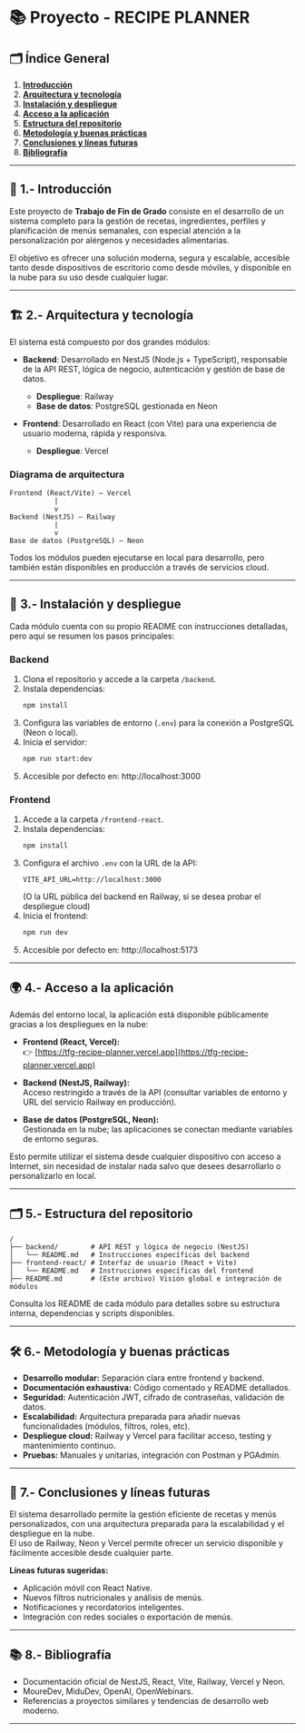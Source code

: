 # 📚 Proyecto - RECIPE PLANNER

## 🗂️ Índice General

1. **[Introducción](#-1-introducción)**
2. **[Arquitectura y tecnología](#-2-arquitectura-y-tecnología)**
3. **[Instalación y despliegue](#-3-instalación-y-despliegue)**
4. **[Acceso a la aplicación](#-4-acceso-a-la-aplicación)**
5. **[Estructura del repositorio](#-5-estructura-del-repositorio)**
6. **[Metodología y buenas prácticas](#-6-metodología-y-buenas-prácticas)**
7. **[Conclusiones y líneas futuras](#-7-conclusiones-y-líneas-futuras)**
8. **[Bibliografía](#-8-bibliografía)**

---

## 📌 1.- Introducción

Este proyecto de **Trabajo de Fin de Grado** consiste en el desarrollo de un sistema completo para la gestión de recetas, ingredientes, perfiles y planificación de menús semanales, con especial atención a la personalización por alérgenos y necesidades alimentarias.

El objetivo es ofrecer una solución moderna, segura y escalable, accesible tanto desde dispositivos de escritorio como desde móviles, y disponible en la nube para su uso desde cualquier lugar.

---

## 🏗️ 2.- Arquitectura y tecnología

El sistema está compuesto por dos grandes módulos:

- **Backend**: Desarrollado en NestJS (Node.js + TypeScript), responsable de la API REST, lógica de negocio, autenticación y gestión de base de datos.
  - **Despliegue**: Railway
  - **Base de datos**: PostgreSQL gestionada en Neon

- **Frontend**: Desarrollado en React (con Vite) para una experiencia de usuario moderna, rápida y responsiva.
  - **Despliegue**: Vercel

### Diagrama de arquitectura

```
Frontend (React/Vite) — Vercel
           |
           v
Backend (NestJS) — Railway
           |
           v
Base de datos (PostgreSQL) — Neon
```

Todos los módulos pueden ejecutarse en local para desarrollo, pero también están disponibles en producción a través de servicios cloud.

---

## 🚀 3.- Instalación y despliegue

Cada módulo cuenta con su propio README con instrucciones detalladas, pero aquí se resumen los pasos principales:

### Backend

1. Clona el repositorio y accede a la carpeta `/backend`.
2. Instala dependencias:
   ```bash
   npm install
   ```
3. Configura las variables de entorno (`.env`) para la conexión a PostgreSQL (Neon o local).
4. Inicia el servidor:
   ```bash
   npm run start:dev
   ```
5. Accesible por defecto en: http://localhost:3000

### Frontend

1. Accede a la carpeta `/frontend-react`.
2. Instala dependencias:
   ```bash
   npm install
   ```
3. Configura el archivo `.env` con la URL de la API:
   ```
   VITE_API_URL=http://localhost:3000
   ```
   (O la URL pública del backend en Railway, si se desea probar el despliegue cloud)
4. Inicia el frontend:
   ```bash
   npm run dev
   ```
5. Accesible por defecto en: http://localhost:5173

---

## 🌍 4.- Acceso a la aplicación

Además del entorno local, la aplicación está disponible públicamente gracias a los despliegues en la nube:

- **Frontend (React, Vercel):**  
  👉 [https://tfg-recipe-planner.vercel.app](https://tfg-recipe-planner.vercel.app)

- **Backend (NestJS, Railway):**  
  Acceso restringido a través de la API (consultar variables de entorno y URL del servicio Railway en producción).

- **Base de datos (PostgreSQL, Neon):**  
  Gestionada en la nube; las aplicaciones se conectan mediante variables de entorno seguras.

Esto permite utilizar el sistema desde cualquier dispositivo con acceso a Internet, sin necesidad de instalar nada salvo que desees desarrollarlo o personalizarlo en local.

---

## 🗂️ 5.- Estructura del repositorio

```
/
├── backend/        # API REST y lógica de negocio (NestJS)
│   └── README.md   # Instrucciones específicas del backend
├── frontend-react/ # Interfaz de usuario (React + Vite)
│   └── README.md   # Instrucciones específicas del frontend
├── README.md       # (Este archivo) Visión global e integración de módulos
```

Consulta los README de cada módulo para detalles sobre su estructura interna, dependencias y scripts disponibles.

---

## 🛠️ 6.- Metodología y buenas prácticas

- **Desarrollo modular:** Separación clara entre frontend y backend.
- **Documentación exhaustiva:** Código comentado y README detallados.
- **Seguridad:** Autenticación JWT, cifrado de contraseñas, validación de datos.
- **Escalabilidad:** Arquitectura preparada para añadir nuevas funcionalidades (módulos, filtros, roles, etc).
- **Despliegue cloud:** Railway y Vercel para facilitar acceso, testing y mantenimiento continuo.
- **Pruebas:** Manuales y unitarias, integración con Postman y PGAdmin.

---

## 📝 7.- Conclusiones y líneas futuras

El sistema desarrollado permite la gestión eficiente de recetas y menús personalizados, con una arquitectura preparada para la escalabilidad y el despliegue en la nube.  
El uso de Railway, Neon y Vercel permite ofrecer un servicio disponible y fácilmente accesible desde cualquier parte.

**Líneas futuras sugeridas:**
- Aplicación móvil con React Native.
- Nuevos filtros nutricionales y análisis de menús.
- Notificaciones y recordatorios inteligentes.
- Integración con redes sociales o exportación de menús.

---

## 📚 8.- Bibliografía

- Documentación oficial de NestJS, React, Vite, Railway, Vercel y Neon.
- MoureDev, MiduDev, OpenAI, OpenWebinars.
- Referencias a proyectos similares y tendencias de desarrollo web moderno.

---
